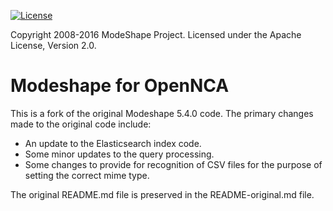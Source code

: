 [![License](http://img.shields.io/:license-apache%202.0-brightgreen.svg)](http://www.apache.org/licenses/LICENSE-2.0.html)

Copyright 2008-2016 ModeShape Project.
Licensed under the Apache License, Version 2.0.

# Modeshape for OpenNCA
This is a fork of the original Modeshape 5.4.0 code. The primary changes
made to the original code include:
- An update to the Elasticsearch index code.
- Some minor updates to the query processing.
- Some changes to provide for recognition of CSV files for the
purpose of setting the correct mime type.

The original README.md file is preserved in the README-original.md file.